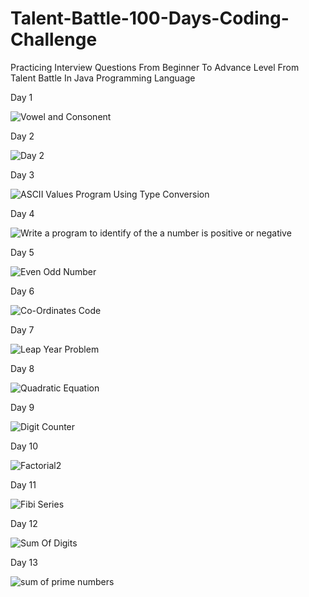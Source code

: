 # Talent-Battle-100-Days-Coding-Challenge
Practicing Interview Questions From Beginner To Advance Level From Talent Battle In Java Programming Language

Day 1 

![Vowel and Consonent](https://user-images.githubusercontent.com/104457295/202236887-0f780c5a-ecb5-4e51-9816-5d3a8ed89429.png)

Day 2

![Day 2](https://user-images.githubusercontent.com/104457295/202450373-159271b4-200a-4f8e-95b4-a692309f9599.png)

Day 3

![ASCII Values Program Using Type Conversion](https://user-images.githubusercontent.com/104457295/202722545-23f494de-7515-4714-a8ea-c4123cf7cec7.png)

Day 4 

![Write a program to identify of the a number is positive or negative](https://user-images.githubusercontent.com/104457295/202850121-c52da35e-5605-43de-bb53-af86279688b6.png)

Day 5

![Even Odd Number](https://user-images.githubusercontent.com/104457295/202907794-e38c59ff-06f9-4d8c-ba7b-1b16cd9d0334.png)

Day 6

![Co-Ordinates Code](https://user-images.githubusercontent.com/104457295/204480061-29cecb27-9edc-4c1b-8407-8036d9d1839f.png)

Day 7

![Leap Year Problem](https://user-images.githubusercontent.com/104457295/204480124-87af1cc3-0e43-4141-83d6-19985f43ca0b.png)

Day 8

![Quadratic Equation](https://user-images.githubusercontent.com/104457295/204480177-fe1870cd-702b-425f-bbd8-644ece581a0a.png)

Day 9

![Digit Counter](https://user-images.githubusercontent.com/104457295/204480224-623d91ec-0d8c-446e-bb90-dd1568412623.png)

Day 10

![Factorial2](https://user-images.githubusercontent.com/104457295/204480312-639a3799-1529-4744-aab5-d1c15df7b727.png)

Day 11

![Fibi Series](https://user-images.githubusercontent.com/104457295/204480434-50a858e2-776c-4a1a-8475-e142dbcd52d6.png)

Day 12

![Sum Of Digits](https://user-images.githubusercontent.com/104457295/204480489-4a81f7eb-52b9-40fa-a376-0e34d7892da4.png)

Day 13

![sum of prime numbers](https://user-images.githubusercontent.com/104457295/204481132-cc4cdd76-cf86-4b29-b124-3f27cf80fc87.png)

